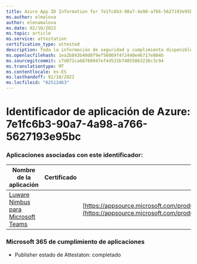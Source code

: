 ```yaml
---
title: Azure App ID Information for 7e1fc6b3-90a7-4a98-a766-5627193e95bc
ms.author: elmalova
author: elenamalova
ms.date: 02/10/2022
ms.topic: article
ms.service: attestation
certification_type: attested
description: Toda la información de seguridad y cumplimiento disponible para 7e1fc6b3-90a7-4a98-a766-5627193e95bc.
ms.openlocfilehash: 1ea2b843b40d8f9ef56069f4f2440e46717e804b
ms.sourcegitcommit: c7d072ca68760947ef4d531b740550b3236c3c94
ms.translationtype: MT
ms.contentlocale: es-ES
ms.lasthandoff: 02/10/2022
ms.locfileid: "62512463"
---
```

# <a name="azure-app-id-7e1fc6b3-90a7-4a98-a766-5627193e95bc"></a>Identificador de aplicación de Azure: 7e1fc6b3-90a7-4a98-a766-5627193e95bc


### <a name="apps-associated-with-this-id"></a>Aplicaciones asociadas con este identificador:
| **Nombre de la aplicación** | **Certificado** | **Ver en AppSource** |
|--------------|---------------|-----------------------|
| [Luware Nimbus para Microsoft Teams](https://docs.microsoft.com/microsoft-365-app-certification/forward/luwareagzurich.advanced_routing_azure_marketplace) |  | [https://appsource.microsoft.com/product/office/luwareagzurich.advanced_routing_azure_marketplace](https://appsource.microsoft.com/product/office/luwareagzurich.advanced_routing_azure_marketplace) |

### <a name="microsoft-365-app-compliance-status"></a>Microsoft 365 de cumplimiento de aplicaciones
- Publisher estado de Attestaton: completado
